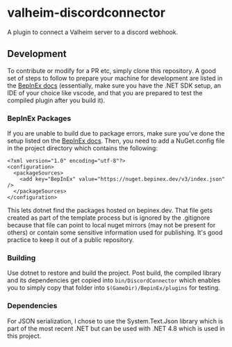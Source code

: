 # valheim-discordconnector

A plugin to connect a Valheim server to a discord webhook.

## Development

To contribute or modify for a PR etc, simply clone this repository. A good set of
steps to follow to prepare your machine for development are listed in the
[BepInEx docs](https://docs.bepinex.dev/master/articles/dev_guide/plugin_tutorial/1_setup.html)
(essentially, make sure you have the .NET SDK setup, an IDE of your choice like
vscode, and that you are prepared to test the compiled plugin after you build it).

### BepInEx Packages

If you are unable to build due to package errors, make sure you've done the setup listed on the
[BepInEx docs](https://docs.bepinex.dev/master/articles/dev_guide/plugin_tutorial/1_setup.html).
Then, you need to add a NuGet.config file in the project directory which contains the following:

```
<?xml version="1.0" encoding="utf-8"?>
<configuration>
  <packageSources>
    <add key="BepInEx" value="https://nuget.bepinex.dev/v3/index.json" />
  </packageSources>
</configuration>
```

This lets dotnet find the packages hosted on bepinex.dev. That file gets created as
part of the template process but is ignored by the .gitignore because that file
can point to local nuget mirrors (may not be present for others) or contain some
sensitive information used for publishing. It's good practice to keep it out of a
public repository.

### Building

Use dotnet to restore and build the project. Post build, the compiled library and its 
dependencies get copied into `bin/DiscordConnector` which enables you to simply copy 
that folder into `$(GameDir)/BepinEx/plugins` for testing.

### Dependencies

For JSON serialization, I chose to use the System.Text.Json library which is part of
the most recent .NET but can be used with .NET 4.8 which is used in this project.
